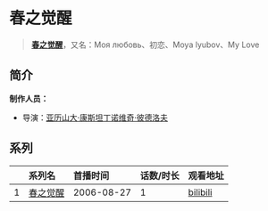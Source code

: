 # 春之觉醒


> <u>**[春之觉醒](http://bgm.tv/subject/36338)**</u>，又名：Моя любовь、初恋、Moya lyubov、My Love

## 简介




**制作人员：**
- 导演：[亚历山大·康斯坦丁诺维奇·彼德洛夫](http://bgm.tv/person/16201)



## 系列

|     |   系列名   |   首播时间  | 话数/时长  | 观看地址 |
|:---  |:------    |:----      |:---       |:---  |
| 1 |[春之觉醒](https://bgm.tv/subject/36338)| 2006-08-27 | 1 | [bilibili](https://www.bilibili.com/video/BV1Zs411U7Xr/)  |



